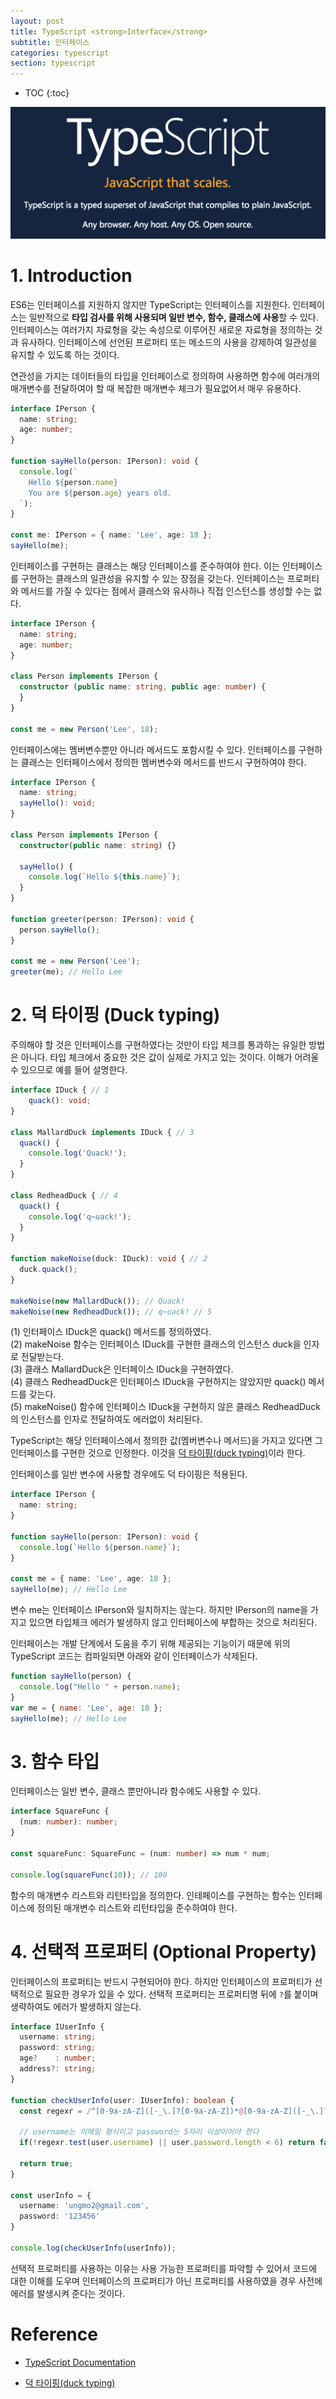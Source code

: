 ```yaml
---
layout: post
title: TypeScript <strong>Interface</strong>
subtitle: 인터페이스
categories: typescript
section: typescript
---
```


* TOC
{:toc}

![typescript Logo](/img/typescript-logo.png)

# 1. Introduction

ES6는 인터페이스를 지원하지 않지만 TypeScript는 인터페이스를 지원한다. 인터페이스는 일반적으로 <strong>타입 검사를 위해 사용되며 일반 변수, 함수, 클래스에 사용</strong>할 수 있다. 인터페이스는 여러가지 자료형을 갖는 속성으로 이루어진 새로운 자료형을 정의하는 것과 유사하다. 인터페이스에 선언된 프로퍼티 또는 메소드의 사용을 강제하여 일관성을 유지할 수 있도록 하는 것이다.

연관성을 가지는 데이터들의 타입을 인터페이스로 정의하여 사용하면 함수에 여러개의 매개변수를 전달하여야 할 때 복잡한 매개변수 체크가 필요없어서 매우 유용하다.

```typescript
interface IPerson {
  name: string;
  age: number;
}

function sayHello(person: IPerson): void {
  console.log(`
    Hello ${person.name}
    You are ${person.age} years old.
  `);
}

const me: IPerson = { name: 'Lee', age: 18 };
sayHello(me);
```

인터페이스를 구현하는 클래스는 해당 인터페이스를 준수하여야 한다. 이는 인터페이스를 구현하는 클래스의 일관성을 유지할 수 있는 장점을 갖는다. 인터페이스는 프로퍼티와 메서드를 가질 수 있다는 점에서 클래스와 유사하나 직접 인스턴스를 생성할 수는 없다.

```typescript
interface IPerson {
  name: string;
  age: number;
}

class Person implements IPerson {
  constructor (public name: string, public age: number) {
  }
}

const me = new Person('Lee', 18);
```

인터페이스에는 멤버변수뿐만 아니라 메서드도 포함시킬 수 있다. 인터페이스를 구현하는 클래스는 인터페이스에서 정의한 멤버변수와 메서드를 반드시 구현하여야 한다.

```typescript
interface IPerson {
  name: string;
  sayHello(): void;
}

class Person implements IPerson {
  constructor(public name: string) {}

  sayHello() {
    console.log(`Hello ${this.name}`);
  }
}

function greeter(person: IPerson): void {
  person.sayHello();
}

const me = new Person('Lee');
greeter(me); // Hello Lee
```

# 2. 덕 타이핑 (Duck typing)

주의해야 할 것은 인터페이스를 구현하였다는 것만이 타입 체크를 통과하는 유일한 방법은 아니다. 타입 체크에서 중요한 것은 값이 실제로 가지고 있는 것이다. 이해가 어려울 수 있으므로 예를 들어 설명한다.

```typescript
interface IDuck { // 1
	quack(): void;
}

class MallardDuck implements IDuck { // 3
  quack() {
    console.log('Quack!');
  }
}

class RedheadDuck { // 4
  quack() {
    console.log('q~uack!');
  }
}

function makeNoise(duck: IDuck): void { // 2
  duck.quack();
}

makeNoise(new MallardDuck()); // Quack!
makeNoise(new RedheadDuck()); // q~uack! // 5
```

(1) 인터페이스 IDuck은 quack() 메서드를 정의하였다.  
(2) makeNoise 함수는 인터페이스 IDuck를 구현한 클래스의 인스턴스 duck을 인자로 전달받는다.  
(3) 클래스 MallardDuck은 인터페이스 IDuck을 구현하였다.  
(4) 클래스 RedheadDuck은 인터페이스 IDuck을 구현하지는 않았지만 quack() 메서드를 갖는다.  
(5) makeNoise() 함수에 인터페이스 IDuck을 구현하지 않은 클래스 RedheadDuck의 인스턴스를 인자로 전달하여도 에러없이 처리된다.

TypeScript는 해당 인터페이스에서 정의한 값(멤버변수나 메서드)을 가지고 있다면 그 인터페이스를 구현한 것으로 인정한다. 이것을 [덕 타이핑(duck typing)](https://ko.wikipedia.org/wiki/%EB%8D%95_%ED%83%80%EC%9D%B4%ED%95%91)이라 한다.

인터페이스를 일반 변수에 사용할 경우에도 덕 타이핑은 적용된다.

```typescript
interface IPerson {
  name: string;
}

function sayHello(person: IPerson): void {
  console.log(`Hello ${person.name}`);
}

const me = { name: 'Lee', age: 18 };
sayHello(me); // Hello Lee
```

변수 me는 인터페이스 IPerson와 일치하지는 않는다. 하지만 IPerson의 name을 가지고 있으면 타입체크 에러가 발생하지 않고 인터페이스에 부합하는 것으로 처리된다.

인터페이스는 개발 단계에서 도움을 주기 위해 제공되는 기능이기 때문에 위의 TypeScript 코드는 컴파일되면 아래와 같이 인터페이스가 삭제된다.

```javascript
function sayHello(person) {
  console.log("Hello " + person.name);
}
var me = { name: 'Lee', age: 18 };
sayHello(me); // Hello Lee
```

# 3. 함수 타입

인터페이스는 일반 변수, 클래스 뿐만아니라 함수에도 사용할 수 있다.

```typescript
interface SquareFunc {
  (num: number): number;
}

const squareFunc: SquareFunc = (num: number) => num * num;

console.log(squareFunc(10)); // 100
```

함수의 매개변수 리스트와 리턴타입을 정의한다. 인테페이스를 구현하는 함수는 인터페이스에 정의된 매개변수 리스트와 리턴타입을 준수하여야 한다.

# 4. 선택적 프로퍼티 (Optional Property)

인터페이스의 프로퍼티는 반드시 구현되어야 한다. 하지만 인터페이스의 프로퍼티가 선택적으로 필요한 경우가 있을 수 있다. 선택적 프로퍼티는 프로퍼티명 뒤에 `?`를 붙이며 생략하여도 에러가 발생하지 않는다.

```typescript
interface IUserInfo {
  username: string;
  password: string;
  age?    : number;
  address?: string;
}

function checkUserInfo(user: IUserInfo): boolean {
  const regexr = /^[0-9a-zA-Z]([-_\.]?[0-9a-zA-Z])*@[0-9a-zA-Z]([-_\.]?[0-9a-zA-Z])*\.[a-zA-Z]{2,3}$/i;

  // username는 이메일 형식이고 password는 5자리 이상이어야 한다
  if(!regexr.test(user.username) || user.password.length < 6) return false;

  return true;
}

const userInfo = {
  username: 'ungmo2@gmail.com',
  password: '123456'
}

console.log(checkUserInfo(userInfo));
```

선택적 프로퍼티를 사용하는 이유는 사용 가능한 프로퍼티를 파악할 수 있어서 코드에 대한 이해를 도우며 인터페이스의 프로퍼티가 아닌 프로퍼티를 사용하였을 경우 사전에 에러를 발생시켜 준다는 것이다.

<!-- # 5. 읽기전용 프로퍼티 (Readonly property) -->

# Reference

* [TypeScript Documentation](http://www.typescriptlang.org/docs/tutorial.html)

* [덕 타이핑(duck typing)](https://ko.wikipedia.org/wiki/%EB%8D%95_%ED%83%80%EC%9D%B4%ED%95%91)
